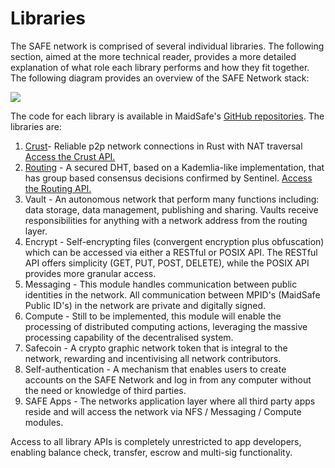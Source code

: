 # Libraries

The SAFE network is comprised of several individual libraries. The following section, aimed at the more technical reader, provides a more detailed explanation of what role each library performs and how they fit together. The following diagram provides an overview of the SAFE Network stack:

![](http://systemdocs.maidsafe.net/content/en/detail/img/stack.png)
    
The code for each library is available in MaidSafe's [GitHub repositories](https://github.com/maidsafe). The libraries are:

1.  [Crust](https://github.com/maidsafe/crust)- Reliable p2p network connections in Rust with NAT traversal [Access the Crust API.](http://maidsafe.net/crust/crust/)
2.  [Routing](https://github.com/maidsafe/routing) - A secured DHT, based on a Kademlia-like implementation, that has group based consensus decisions confirmed by Sentinel. [Access the Routing API.](http://maidsafe.net/routing/routing/)
3.  Vault - An autonomous network that perform many functions including: data storage, data management, publishing and sharing. Vaults receive responsibilities for anything with a network address from the routing layer.
4.  Encrypt - Self-encrypting files (convergent encryption plus obfuscation) which can be accessed via either a RESTful or POSIX API. The RESTful API offers simplicity (GET, PUT, POST, DELETE), while the POSIX API provides more granular access.
5.  Messaging - This module handles communication between public identities in the network. All communication between MPID's (MaidSafe Public ID's) in the network are private and digitally signed.
6.  Compute - Still to be implemented, this module will enable the processing of distributed computing actions, leveraging the massive processing capability of the decentralised system.
7.  Safecoin - A crypto graphic network token that is integral to the network, rewarding and incentivising all network contributors.
8.  Self-authentication - A mechanism that enables users to create accounts on the SAFE Network and log in from any computer without the need or knowledge of third parties.
9. SAFE Apps -  The networks application layer where all third party apps reside and will access the network via NFS / Messaging / Compute modules.

Access to all library APIs is completely unrestricted to app developers, enabling balance check, transfer, escrow and multi-sig functionality.   

